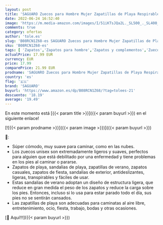 ```yaml
---
layout: post
title: 'SAGUARO Zuecos para Hombre Mujer Zapatillas de Playa Respirable Malla Ahueca hacia Fuera Las Sandalias Verano Zuecos de Jardín Antideslizante  081 Gris Oscuro  48 EU'
date: 2022-06-24 16:52:40
image: 'https://m.media-amazon.com/images/I/51iKTsJQa2L._SL500_._SL400_.jpg'
comments: true
category: ofertas
author: 'tole.es'
slug: 'B08RCN1Z68-es SAGUARO Zuecos para Hombre Mujer Zapatillas de Playa...'
sku: 'B08RCN1Z68-es'
tags: [ 'Zapatos','Zapatos para hombre','Zapatos y complementos','Zuecos y mules para hombre','saguaro','zuecos','🇪🇸', ]
actualPrice: 17.99 EUR
currency: EUR
price: 17.99
comparePrice: 21.99 EUR
prodname: 'SAGUARO Zuecos para Hombre Mujer Zapatillas de Playa Respirable Malla Ahueca hacia Fuera Las Sandalias Verano Zuecos de Jardín Antideslizante  081 Gris Oscuro  48 EU'
country: 'es'
flag: '🇪🇸'
brand: 'SAGUARO'
buyurl: 'https://www.amazon.es/dp/B08RCN1Z68/?tag=tolees-21'
descuento: '18.19'
average: '19.49'
---
```


En este momento está [{{< param title >}}]({{< param buyurl >}}) en el siguiente enlace!

[![{{< param prodname >}}]({{< param image >}})]({{< param buyurl >}})

🔎:

- Súper cómodo, muy suave para caminar, como en las nubes.
- Los zuecos unisex son extremadamente ligeros y suaves, perfectos para alguien que está debilitado por una enfermedad y tiene problemas en los pies al caminar o pararse.
- Zapatos de playa, sandalias de playa, zapatillas de verano, zapatos casuales, zapatos de fiesta, sandalias de exterior, antideslizantes, ligeras, transpirables y fáciles de usar.
- Estas sandalias de verano adoptan un diseño de estructura ligera, que reduce en gran medida el peso de los zapatos y reduce la carga sobre los pies. Entonces, incluso si lo usa para estar parado todo el día, sus pies no se sentirán cansados.
- Las zapatillas de playa son adecuadas para caminatas al aire libre, entretenimiento, ocio, fiesta, trabajo, bodas y otras ocasiones.

[🛒 Aquí!!!]({{< param buyurl >}})
